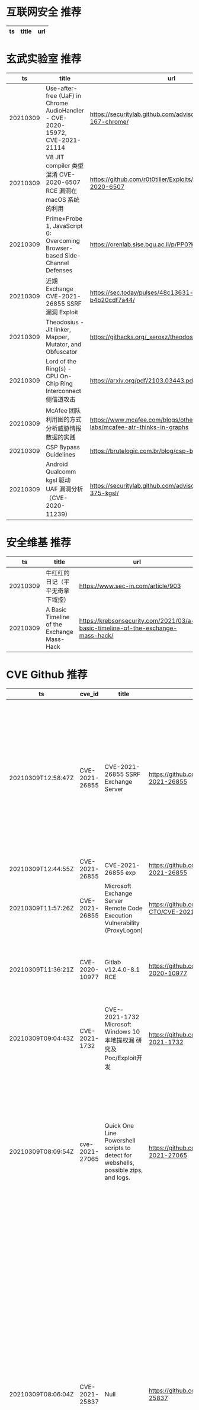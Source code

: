 # 互联网安全 推荐
| ts | title | url| 
| --- | --- | ---| 


# 玄武实验室 推荐
| ts | title | url| 
| --- | --- | ---| 
| 20210309 | Use-after-free (UaF) in Chrome AudioHandler - CVE-2020-15972, CVE-2021-21114 | https://securitylab.github.com/advisories/GHSL-2020-167-chrome/| 
| 20210309 | V8 JIT compiler 类型混淆 CVE-2020-6507 RCE 漏洞在 macOS 系统的利用 | https://github.com/r0t0tiller/Exploits/tree/master/V8/CVE-2020-6507| 
| 20210309 | Prime+Probe 1, JavaScript 0: Overcoming Browser-based Side-Channel Defenses | https://orenlab.sise.bgu.ac.il/p/PP0?k| 
| 20210309 | 近期 Exchange CVE-2021-26855 SSRF 漏洞 Exploit | https://sec.today/pulses/48c13631-b753-4357-bf80-b4b20cdf7a44/| 
| 20210309 | Theodosius - Jit linker, Mapper, Mutator, and Obfuscator | https://githacks.org/_xeroxz/theodosius| 
| 20210309 | Lord of the Ring(s) - CPU On-Chip Ring Interconnect 侧信道攻击 | https://arxiv.org/pdf/2103.03443.pdf| 
| 20210309 | McAfee 团队利用图的方式分析威胁情报数据的实践 | https://www.mcafee.com/blogs/other-blogs/mcafee-labs/mcafee-atr-thinks-in-graphs| 
| 20210309 | CSP Bypass Guidelines | https://brutelogic.com.br/blog/csp-bypass-guidelines/| 
| 20210309 | Android Qualcomm kgsl 驱动 UAF 漏洞分析（CVE-2020-11239） | https://securitylab.github.com/advisories/GHSL-2020-375-kgsl/| 


# 安全维基 推荐
| ts | title | url| 
| --- | --- | ---| 
| 20210309 | 牛红红的日记（平平无奇拿下域控） | https://www.sec-in.com/article/903| 
| 20210309 | A Basic Timeline of the Exchange Mass-Hack | https://krebsonsecurity.com/2021/03/a-basic-timeline-of-the-exchange-mass-hack/| 


# CVE Github 推荐
| ts | cve_id | title | url | cve_detail| 
| --- | --- | --- | --- | ---| 
| 20210309T12:58:47Z | CVE-2021-26855 | CVE-2021-26855 SSRF Exchange Server | https://github.com/Udyz/CVE-2021-26855 | Microsoft Exchange Server Remote Code Execution Vulnerability This CVE ID is unique from CVE-2021-26412, CVE-2021-26854, CVE-2021-26857, CVE-2021-26858, CVE-2021-27065, CVE-2021-27078.| 
| 20210309T12:44:55Z | CVE-2021-26855 | CVE-2021-26855 exp | https://github.com/jsdryan/CVE-2021-26855 | | 
| 20210309T11:57:26Z | CVE-2021-26855 | Microsoft Exchange Server Remote Code Execution Vulnerability (ProxyLogon) | https://github.com/PwCNO-CTO/CVE-2021-26855 | | 
| 20210309T11:36:21Z | CVE-2020-10977 | Gitlab v12.4.0-8.1 RCE | https://github.com/Liath/CVE-2020-10977 | GitLab EE/CE 8.5 to 12.9 is vulnerable to a an path traversal when moving an issue between projects.| 
| 20210309T09:04:43Z | CVE-2021-1732 | CVE-­2021­-1732 Microsoft Windows 10 本地提权漏 研究及Poc/Exploit开发 | https://github.com/k-k-k-k-k/CVE-2021-1732 | Windows Win32k Elevation of Privilege Vulnerability This CVE ID is unique from CVE-2021-1698.| 
| 20210309T08:09:54Z | cve-2021-27065 | Quick One Line Powershell scripts to detect for webshells, possible zips, and logs. | https://github.com/adamrpostjr/cve-2021-27065 | Microsoft Exchange Server Remote Code Execution Vulnerability This CVE ID is unique from CVE-2021-26412, CVE-2021-26854, CVE-2021-26855, CVE-2021-26857, CVE-2021-26858, CVE-2021-27078.| 
| 20210309T08:06:04Z | CVE-2021-25837 | Null | https://github.com/iczc/CVE-2021-25837 | Cosmos Network Ethermint <= v0.4.0 is affected by cache lifecycle inconsistency in the EVM module. Due to the inconsistency between the Storage caching cycle and the Tx processing cycle, Storage changes caused by a failed transaction are improperly reserved in memory. Although the bad storage cache data will be discarded at EndBlock, it is still valid in the current block, which enables many possible attacks such as an %arbitrary mint token%.| 
| 20210309T07:33:13Z | CVE-2021-26855 | CVE-2021-26855  Exchange SSRF POC | https://github.com/Yt1g3r/CVE-2021-26855_SSRF | Microsoft Exchange Server Remote Code Execution Vulnerability This CVE ID is unique from CVE-2021-26412, CVE-2021-26854, CVE-2021-26857, CVE-2021-26858, CVE-2021-27065, CVE-2021-27078.| 
| 20210309T06:42:52Z | CVE-2021-26855 | This script helps to identify  CVE-2021-26855  ssrf Poc | https://github.com/pussycat0x/CVE-2021-26855-SSRF | Microsoft Exchange Server Remote Code Execution Vulnerability This CVE ID is unique from CVE-2021-26412, CVE-2021-26854, CVE-2021-26857, CVE-2021-26858, CVE-2021-27065, CVE-2021-27078.| 
| 20210309T02:49:19Z | CVE-2021-26855 | CVE-2021-26855 exp | https://github.com/GreyOrder/CVE-2021-26855 | Microsoft Exchange Server Remote Code Execution Vulnerability This CVE ID is unique from CVE-2021-26412, CVE-2021-26854, CVE-2021-26857, CVE-2021-26858, CVE-2021-27065, CVE-2021-27078.| 


# klee on Github 推荐
| ts | title | url | stars | forks| 
| --- | --- | --- | --- | ---| 
| 20210309T11:11:43Z | Null | https://github.com/Kleefeelf/kleefeelf.github.io | 0 | 0| 
| 20210309T09:41:18Z | An open-source Chinese font derived from Fontworks% Klee One. 一款基于 FONTWORKS 的 Klee One 的开源中文字体。 | https://github.com/lxgw/LxgwWenKai | 324 | 7| 
| 20210309T01:14:25Z | A personnal UI library made as an excuse to have a published UI package | https://github.com/Liinkiing/klee | 5 | 1| 


# s2e on Github 推荐
| ts | title | url | stars | forks| 
| --- | --- | --- | --- | ---| 


# exploit on Github 推荐
| ts | title | url | stars | forks| 
| --- | --- | --- | --- | ---| 
| 20210309T13:20:01Z | AMWScan (PHP Antimalware Scanner) is a free tool to scan php files and analyze your project to find any malicious code inside it. | https://github.com/marcocesarato/PHP-Antimalware-Scanner | 178 | 33| 
| 20210309T13:17:08Z | This bash script will help you to hack remote hosts  | https://github.com/FabioDefilippo/linuxallremote | 8 | 1| 
| 20210309T13:12:44Z | Set of CLI tools for automatically generating (as well as testing) PHP exploits. | https://github.com/madberries/sourceforage | 0 | 0| 
| 20210309T13:11:51Z | Exploration-Exploitation using MAB | https://github.com/aegoe/MAB | 0 | 1| 
| 20210309T13:06:00Z | PS4 Exploits 1.01-7.02 | https://github.com/Buzbee/Buzbee.github.io | 0 | 1| 
| 20210309T13:02:25Z | Open-Source Vulnerability Intelligence Center - Unified source of vulnerability, exploit and threat Intelligence feeds | https://github.com/Patrowl/PatrowlHearsData | 9 | 4| 
| 20210309T12:59:50Z | Detect webshells dropped on Microsoft Exchange servers exploited through %proxylogon% group of vulnerabilites (CVE-2021-26855, CVE-2021-26857, CVE-2021-26858, CVE-2021-27065) | https://github.com/cert-lv/exchange_webshell_detection | 62 | 9| 
| 20210309T12:57:36Z | Null | https://github.com/dock0d1/Apache-Struts-2-CVE-2017-5638-Exploit | 0 | 0| 
| 20210309T12:46:52Z | Welcome to Ethereum vulnerabilities and exploits. Start here! | https://github.com/ethereumvex/welcome | 0 | 0| 
| 20210309T12:36:50Z | Linux privilege escalation auditing tool | https://github.com/mzet-/linux-exploit-suggester | 2458 | 658| 


# backdoor on Github 推荐
| ts | title | url | stars | forks| 
| --- | --- | --- | --- | ---| 
| 20210309T13:20:01Z | AMWScan (PHP Antimalware Scanner) is a free tool to scan php files and analyze your project to find any malicious code inside it. | https://github.com/marcocesarato/PHP-Antimalware-Scanner | 178 | 33| 
| 20210309T09:23:41Z | TrojanZoo provides a universal pytorch platform to conduct security researches (especially backdoor attacks/defenses) of image classification in deep learning. | https://github.com/ain-soph/trojanzoo | 48 | 8| 
| 20210309T07:28:59Z | A curated list of backdoor learning resources | https://github.com/THUYimingLi/backdoor-learning-resources | 185 | 29| 
| 20210309T01:01:49Z | Full-featured C2 framework which silently persists on webserver with a single-line PHP backdoor | https://github.com/nil0x42/phpsploit | 1175 | 335| 


# fuzz on Github 推荐
| ts | title | url | stars | forks| 
| --- | --- | --- | --- | ---| 
| 20210309T13:00:03Z | A fuzzor towards Linksys JNAP interfaces | https://github.com/Cossack9989/JNAP_FUZZ | 0 | 0| 
| 20210309T12:40:11Z | Montage: A Neural Network Language Model-Guided JavaScript Engine Fuzzer | https://github.com/WSP-LAB/Montage | 41 | 7| 
| 20210309T12:38:45Z | OSS-Fuzz - continuous fuzzing for open source software. | https://github.com/google/oss-fuzz | 6001 | 1207| 
| 20210309T12:35:37Z | Scalable fuzzing infrastructure. | https://github.com/google/clusterfuzz | 4451 | 424| 
| 20210309T12:10:54Z | fzf-like fuzzy-finder as a Go library | https://github.com/ktr0731/go-fuzzyfinder | 217 | 20| 
| 20210309T11:21:04Z | Hacking tools written by me | https://github.com/fagcinsk/h4ck | 1 | 0| 
| 20210309T11:19:05Z | Null | https://github.com/s9varesc/url-fuzzing | 0 | 0| 
| 20210309T10:24:02Z | FormatFuzzer is a framework for high-efficiency, high-quality generation and parsing of binary inputs. | https://github.com/uds-se/FormatFuzzer | 114 | 12| 
| 20210309T10:18:10Z | Collection of quality safety articles. Awesome articles.   | https://github.com/tom0li/collection-document | 1375 | 434| 
| 20210309T09:47:43Z | Null | https://github.com/max-lulz/Fuzzy-C-Means | 0 | 0| 



# 日更新程序
